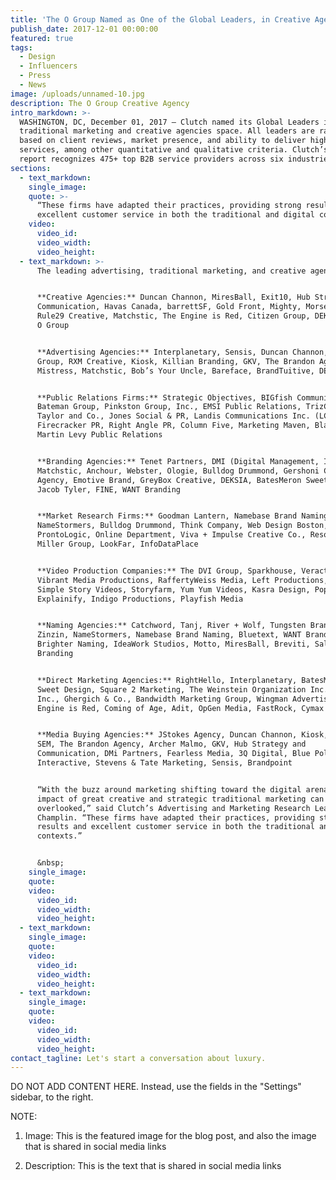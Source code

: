 ```yaml
---
title: 'The O Group Named as One of the Global Leaders, in Creative Agency Space'
publish_date: 2017-12-01 00:00:00
featured: true
tags:
  - Design
  - Influencers
  - Press
  - News
image: /uploads/unnamed-10.jpg
description: The O Group Creative Agency
intro_markdown: >-
  WASHINGTON, DC, December 01, 2017 – Clutch named its Global Leaders in the
  traditional marketing and creative agencies space. All leaders are ranked
  based on client reviews, market presence, and ability to deliver high-quality
  services, among other quantitative and qualitative criteria. Clutch’s annual
  report recognizes 475+ top B2B service providers across six industries.
sections:
  - text_markdown:
    single_image:
    quote: >-
      “These firms have adapted their practices, providing strong results and
      excellent customer service in both the traditional and digital contexts.”
    video:
      video_id:
      video_width:
      video_height:
  - text_markdown: >-
      The leading advertising, traditional marketing, and creative agencies are:


      **Creative Agencies:** Duncan Channon, MiresBall, Exit10, Hub Strategy and
      Communication, Havas Canada, barrettSF, Gold Front, Mighty, Morsekode,
      Rule29 Creative, Matchstic, The Engine is Red, Citizen Group, DEKSIA, The
      O Group


      **Advertising Agencies:** Interplanetary, Sensis, Duncan Channon, Citizen
      Group, RXM Creative, Kiosk, Killian Branding, GKV, The Brandon Agency,
      Mistress, Matchstic, Bob’s Your Uncle, Bareface, BrandTuitive, DEKSIA


      **Public Relations Firms:** Strategic Objectives, BIGfish Communications,
      Bateman Group, Pinkston Group, Inc., EMSI Public Relations, TrizCom PR,
      Taylor and Co., Jones Social & PR, Landis Communications Inc. (LCI),
      Firecracker PR, Right Angle PR, Column Five, Marketing Maven, Blaze PR,
      Martin Levy Public Relations


      **Branding Agencies:** Tenet Partners, DMI (Digital Management, Inc.),
      Matchstic, Anchour, Webster, Ologie, Bulldog Drummond, Gershoni Creative
      Agency, Emotive Brand, GreyBox Creative, DEKSIA, BatesMeron Sweet Design,
      Jacob Tyler, FINE, WANT Branding


      **Market Research Firms:** Goodman Lantern, Namebase Brand Naming,
      NameStormers, Bulldog Drummond, Think Company, Web Design Boston, Sensis,
      ProntoLogic, Online Department, Viva + Impulse Creative Co., Resound, The
      Miller Group, LookFar, InfoDataPlace


      **Video Production Companies:** The DVI Group, Sparkhouse, VeractiyColab,
      Vibrant Media Productions, RaffertyWeiss Media, Left Productions, Ydraw,
      Simple Story Videos, Storyfarm, Yum Yum Videos, Kasra Design, Pop Video,
      Explainify, Indigo Productions, Playfish Media


      **Naming Agencies:** Catchword, Tanj, River + Wolf, Tungsten Branding,
      Zinzin, NameStormers, Namebase Brand Naming, Bluetext, WANT Branding,
      Brighter Naming, IdeaWork Studios, Motto, MiresBall, Breviti, Salt
      Branding


      **Direct Marketing Agencies:** RightHello, Interplanetary, BatesMeron
      Sweet Design, Square 2 Marketing, The Weinstein Organization Inc., Clarke,
      Inc., Ghergich & Co., Bandwidth Marketing Group, Wingman Advertising, The
      Engine is Red, Coming of Age, Adit, OpGen Media, FastRock, Cymax Media


      **Media Buying Agencies:** JStokes Agency, Duncan Channon, Kiosk, Elite
      SEM, The Brandon Agency, Archer Malmo, GKV, Hub Strategy and
      Communication, DMi Partners, Fearless Media, 3Q Digital, Blue Polo
      Interactive, Stevens & Tate Marketing, Sensis, Brandpoint


      “With the buzz around marketing shifting toward the digital arena, the
      impact of great creative and strategic traditional marketing can be
      overlooked,” said Clutch’s Advertising and Marketing Research Lead Kimmie
      Champlin. “These firms have adapted their practices, providing strong
      results and excellent customer service in both the traditional and digital
      contexts.”


      &nbsp;
    single_image:
    quote:
    video:
      video_id:
      video_width:
      video_height:
  - text_markdown:
    single_image:
    quote:
    video:
      video_id:
      video_width:
      video_height:
  - text_markdown:
    single_image:
    quote:
    video:
      video_id:
      video_width:
      video_height:
contact_tagline: Let's start a conversation about luxury.
---
```



DO NOT ADD CONTENT HERE. Instead, use the fields in the "Settings" sidebar, to the right.

NOTE:

1. Image: This is the featured image for the blog post, and also the image that is shared in social media links

2. Description: This is the text that is shared in social media links
